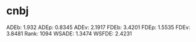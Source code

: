 # cnbj

ADEb: 1.932
ADEp: 0.8345
ADEv: 2.1917
FDEb: 3.4201
FDEp: 1.5535
FDEv: 3.8481
Rank: 1094
WSADE: 1.3474
WSFDE: 2.4231